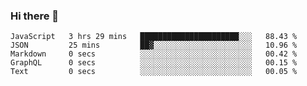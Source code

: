 ### Hi there 👋

<!-- - 🔭 I’m currently working on ...
- 🌱 I’m currently learning ...
- 👯 I’m looking to collaborate on ...
- 🤔 I’m looking for help with ...
- 💬 Ask me about ...
- 📫 How to reach me: ...
- 😄 Pronouns: ...
- ⚡ Fun fact: ... -->



<!--START_SECTION:waka-->

```text
JavaScript   3 hrs 29 mins   ██████████████████████░░░   88.43 %
JSON         25 mins         ██▓░░░░░░░░░░░░░░░░░░░░░░   10.96 %
Markdown     0 secs          ░░░░░░░░░░░░░░░░░░░░░░░░░   00.42 %
GraphQL      0 secs          ░░░░░░░░░░░░░░░░░░░░░░░░░   00.15 %
Text         0 secs          ░░░░░░░░░░░░░░░░░░░░░░░░░   00.05 %
```

<!--END_SECTION:waka-->
